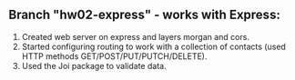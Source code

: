 ## Branch "hw02-express" - works with Express:
1. Created web server on express and layers morgan and cors. 
2. Started configuring routing to work with a collection of contacts (used HTTP methods GET/POST/PUT/PUTCH/DELETE).
3. Used the Joi package to validate data.

